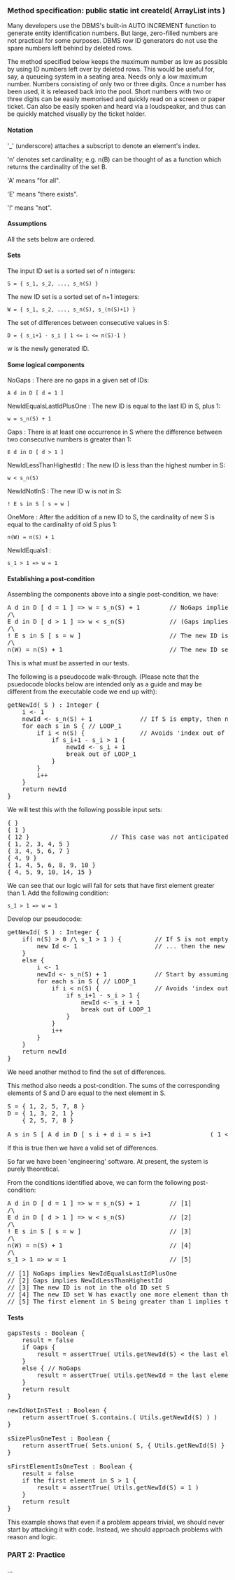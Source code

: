 ### Method specification: public static int createId( ArrayList<Integer> ints )

Many developers use the DBMS's built-in AUTO INCREMENT function to generate entity identification numbers. But large, zero-filled numbers are not practical for some purposes. DBMS row ID generators do not use the spare numbers left behind by deleted rows.

The method specified below keeps the maximum number as low as possible by using ID numbers left over by deleted rows. This would be useful for, say, a queueing system in a seating area. Needs only a low maximum number. Numbers consisting of only two or three digits. Once a number has been used, it is released back into the pool. Short numbers with two or three digits can be easily memorised and quickly read on a screen or paper ticket. Can also be easily spoken and heard via a loudspeaker, and thus can be quickly matched visually by the ticket holder.

#### Notation

'_' (underscore) attaches a subscript to denote an element's index.

'n' denotes set cardinality; e.g. n(B) can be thought of as a function which returns the cardinality of the set B.

'A' means "for all".

'E' means "there exists".

'!' means "not".

#### Assumptions

All the sets below are ordered.

#### Sets

The input ID set is a sorted set of n integers:

`S = { s_1, s_2, ..., s_n(S) }`

The new ID set is a sorted set of n+1 integers:

`W = { s_1, s_2, ..., s_n(S), s_(n(S)+1) }`

The set of differences between consecutive values in S:

`D = { s_i+1 - s_i | 1 <= i <= n(S)-1 }`

w is the newly generated ID.

#### Some logical components

NoGaps : There are no gaps in a given set of IDs:

`A d in D [ d = 1 ]`

NewIdEqualsLastIdPlusOne : The new ID is equal to the last ID in S, plus 1:

`w = s_n(S) + 1`

Gaps : There is at least one occurrence in S where the difference between two consecutive numbers is greater than 1:

`E d in D [ d > 1 ]`

NewIdLessThanHighestId : The new ID is less than the highest number in S:

`w < s_n(S)`

NewIdNotInS : The new ID w is not in S:

`! E s in S [ s = w ]`

OneMore : After the addition of a new ID to S, the cardinality of new S is equal to the cardinality of old S plus 1:

`n(W) = n(S) + 1`

NewIdEquals1 :

`s_1 > 1 => w = 1`

#### Establishing a post-condition

Assembling the components above into a single post-condition, we have:

<pre>
A d in D [ d = 1 ] => w = s_n(S) + 1        // NoGaps implies NewIdEqualsLastIdPlusOne)
/\
E d in D [ d > 1 ] => w < s_n(S)            // (Gaps implies NewIdLessThanHighestId)
/\
! E s in S [ s = w ]                        // The new ID is not in the old ID set S
/\
n(W) = n(S) + 1                             // The new ID set W has exactly one more element than the old ID set S
</pre>

This is what must be asserted in our tests.

The following is a pseudocode walk-through. (Please note that the psuedocode blocks below are intended only as a guide and may be different from the executable code we end up with):

<pre>
getNewId( S ) : Integer {
    i <- 1
    newId <- s_n(S) + 1             // If S is empty, then newId will be 1.
    for each s in S { // LOOP_1
        if i < n(S) {               // Avoids 'index out of range' exception.
            if s_i+1 - s_i > 1 {
                newId <- s_i + 1
                break out of LOOP_1
            }
        }
        i++
    }
    return newId
}
</pre>

We will test this with the following possible input sets:

<pre>
{ }
{ 1 }
{ 12 }                      // This case was not anticipated above.
{ 1, 2, 3, 4, 5 }
{ 3, 4, 5, 6, 7 }
{ 4, 9 }
{ 1, 4, 5, 6, 8, 9, 10 }
{ 4, 5, 9, 10, 14, 15 }
</pre>

We can see that our logic will fail for sets that have first element greater than 1. Add the following condition:

`s_1 > 1 => w = 1`

Develop our pseudocode:

<pre>
getNewId( S ) : Integer {
    if( n(S) > 0 /\ s_1 > 1 ) {         // If S is not empty, and the first element in S is greater than 1 ...
        new Id <- 1                     // ... then the new ID is 1.
    }
    else {
        i <- 1
        newId <- s_n(S) + 1             // Start by assuming there are no gaps. Also ensures that if S is empty, then the loop won't execute and newId will be 1.
        for each s in S { // LOOP_1
            if i < n(S) {               // Avoids 'index out of range' exception. Also,
                if s_i+1 - s_i > 1 {
                    newId <- s_i + 1
                    break out of LOOP_1
                }
            }
            i++
        }
    }
    return newId
}
</pre>

We need another method to find the set of differences.

This method also needs a post-condition. The sums of the corresponding elements of S and D are equal to the next element in S.
<pre>
S = { 1, 2, 5, 7, 8 }
D = { 1, 3, 2, 1 }
    { 2, 5, 7, 8 }

A s in S [ A d in D [ s_i + d_i = s_i+1                ( 1 <= i <= n(S) - 1 )
</pre>
If this is true then we have a valid set of differences.

So far we have been 'engineering' software. At present, the system is purely theoretical.

From the conditions identified above, we can form the following post-condition:

<pre>
A d in D [ d = 1 ] => w = s_n(S) + 1        // [1]
/\
E d in D [ d > 1 ] => w < s_n(S)            // [2]
/\
! E s in S [ s = w ]                        // [3]
/\
n(W) = n(S) + 1                             // [4]
/\
s_1 > 1 => w = 1                            // [5]

// [1] NoGaps implies NewIdEqualsLastIdPlusOne
// [2] Gaps implies NewIdLessThanHighestId
// [3] The new ID is not in the old ID set S
// [4] The new ID set W has exactly one more element than the old ID set S
// [5] The first element in S being greater than 1 implies that getNewId() should return 1 as the new ID.
</pre>

#### Tests

<pre>
gapsTests : Boolean {
    result = false
    if Gaps {
        result = assertTrue( Utils.getNewId(S) < the last element in S )
    }
    else { // NoGaps
        result = assertTrue( Utils.getNewId = the last element in S, plus 1 )
    }
    return result
}

newIdNotInSTest : Boolean {
    return assertTrue( S.contains.( Utils.getNewId(S) ) )
}

sSizePlusOneTest : Boolean {
    return assertTrue( Sets.union( S, { Utils.getNewId(S) } ).size() = S.size() + 1 )
}

sFirstElementIsOneTest : Boolean {
    result = false
    if the first element in S > 1 {
        result = assertTrue( Utils.getNewId(S) = 1 )
    }
    return result
}
</pre>


This example shows that even if a problem appears trivial, we should never start by attacking it with code. Instead, we should approach problems with reason and logic.

### PART 2: Practice

...